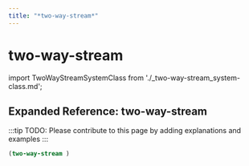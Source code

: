 ```yaml
---
title: "*two-way-stream*"
---
```


# two-way-stream

import TwoWayStreamSystemClass from './_two-way-stream_system-class.md';

<TwoWayStreamSystemClass />

## Expanded Reference: two-way-stream

:::tip
TODO: Please contribute to this page by adding explanations and examples
:::

```lisp
(two-way-stream )
```
